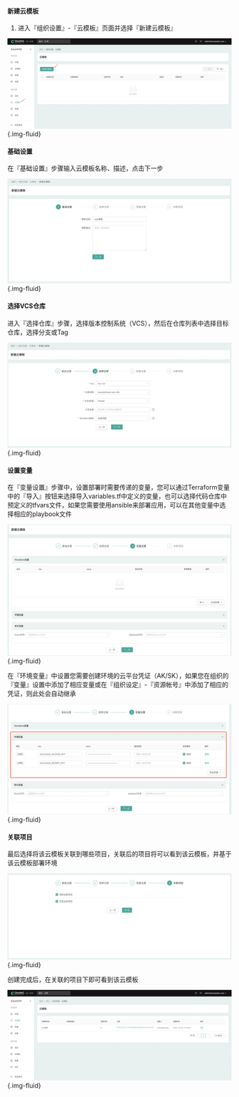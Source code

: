 #### 新建云模板

1. 进入『组织设置』-『云模板』页面并选择『新建云模板』

![image-20211223154720024](../images/WX20211223-164305@2x.png){.img-fluid}

#### 基础设置

在『基础设置』步骤输入云模板名称、描述，点击下一步

![image-20211223154720024](../images/WX20211223-164914@2x.png){.img-fluid}

#### 选择VCS仓库

进入『选择仓库』步骤，选择版本控制系统（VCS），然后在仓库列表中选择目标仓库，选择分支或Tag

![image-20211223154720024](../images/WX20211223-170329@2x.png){.img-fluid}

#### 设置变量

在『变量设置』步骤中，设置部署时需要传递的变量，您可以通过Terraform变量中的『导入』按钮来选择导入variables.tf中定义的变量，也可以选择代码仓库中预定义的tfvars文件，如果您需要使用ansible来部署应用，可以在其他变量中选择相应的playbook文件

![image-20211223154720024](../images/WX20211223-171426@2x.png){.img-fluid}

在『环境变量』中设置您需要创建环境的云平台凭证（AK/SK），如果您在组织的『变量』设置中添加了相应变量或在『组织设定』-『资源帐号』中添加了相应的凭证，则此处会自动继承

![image-20211223154720024](../images/WX20211223-171855@2x.png){.img-fluid}

#### 关联项目

最后选择将该云模板关联到哪些项目，关联后的项目将可以看到该云模板，并基于该云模板部署环境

![image-20211223154720024](../images/WX20211223-172045@2x.png){.img-fluid}

创建完成后，在关联的项目下即可看到该云模板

![image-20211223154720024](../images/WX20211223-172308@2x.png){.img-fluid}